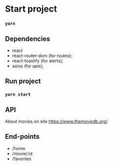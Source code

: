 #  Start project

### `yarn`


## Dependencies

* react
* react-router-dom (for routes);
* react-toastify (for alerts);
* axios (for apis);

## Run project

### `yarn start`


## API

About movies on site https://www.themoviedb.org/


## End-points
  
* /home
* /movie/:id
* /favorites
